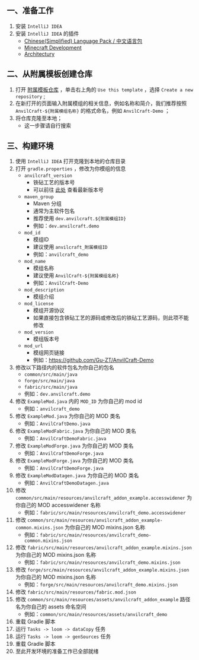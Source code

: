 ## 一、准备工作

1. 安装 `IntelliJ IDEA`
2. 安装 `IntelliJ IDEA` 的插件
    * [Chinese ​(Simplified)​ Language Pack / 中文语言包](https://plugins.jetbrains.com/plugin/13710-chinese-simplified-language-pack----)
    * [Minecraft Development](https://plugins.jetbrains.com/plugin/8327-minecraft-development)
    * [Architectury](https://plugins.jetbrains.com/plugin/16210-architectury)

## 二、从附属模板创建仓库

1. 打开 [附属模板仓库](https://github.com/Gu-ZT/AnvilCraftMod-Addon-Example) ，单击右上角的 `Use this template`
   ，选择 `Create a new repository` ;
2. 在新打开的页面输入附属模组的相关信息，例如名称和简介，我们推荐按照 `AnvilCraft-${附属模组名称}`
   的格式命名，例如 `AnvilCraft-Demo` ；
3. 将仓库克隆至本地；
    * 这一步骤请自行搜索

## 三、构建环境

1. 使用 `IntelliJ IDEA` 打开克隆到本地的仓库目录
2. 打开 `gradle.properties` ，修改为你模组的信息
    * `anvilcraft_version`
        * 铁砧工艺的版本号
        * 可以前往 [此处](https://server.cjsah.net:1002/maven/dev/dubhe/anvilcraft-common-1.20.1/maven-metadata.xml)
          查看最新版本号
    * `maven_group`
        * Maven 分组
        * 通常为主软件包名
        * 推荐使用 `dev.anvilcraft.${附属模组ID}`
        * 例如：`dev.anvilcraft.demo`
    * `mod_id`
        * 模组ID
        * 建议使用 `anvilcraft_附属模组ID`
        * 例如：`anvilcraft_demo`
    * `mod_name`
        * 模组名称
        * 建议使用 `AnvilCraft-${附属模组名称}`
        * 例如：`AnvilCraft-Demo`
    * `mod_description`
        * 模组介绍
    * `mod_license`
        * 模组开源协议
        * 如果直接包含铁砧工艺的源码或修改后的铁砧工艺源码，则此项不能修改
    * `mod_version`
        * 模组版本号
    * `mod_url`
        * 模组网页链接
        * 例如：https://github.com/Gu-ZT/AnvilCraft-Demo
3. 修改以下路径内的软件包名为你自己的包名
    * `common/src/main/java`
    * `forge/src/main/java`
    * `fabric/src/main/java`
    * 例如：`dev.anvilcraft.demo`
4. 修改 `ExampleMod.java` 内的 `MOD_ID` 为你自己的 mod id
    * 例如：`anvilcraft_demo`
5. 修改 `ExampleMod.java` 为你自己的 MOD 类名
    * 例如：`AnvilCraftDemo.java`
6. 修改 `ExampleModFabric.java` 为你自己的 MOD 类名
    * 例如：`AnvilCraftDemoFabric.java`
7. 修改 `ExampleModForge.java` 为你自己的 MOD 类名
    * 例如：`AnvilCraftDemoForge.java`
8. 修改 `ExampleModForge.java` 为你自己的 MOD 类名
    * 例如：`AnvilCraftDemoForge.java`
9. 修改 `ExampleModDatagen.java` 为你自己的 MOD 类名
    * 例如：`AnvilCraftDemoDatagen.java`
10. 修改 `common/src/main/resources/anvilcraft_addon_example.accesswidener` 为你自己的 MOD accesswidener 名称
    * 例如：`fabric/src/main/resources/anvilcraft_demo.accesswidener`
11. 修改 `common/src/main/resources/anvilcraft_addon_example-common.mixins.json` 为你自己的 MOD mixins.json 名称
    * 例如：`fabric/src/main/resources/anvilcraft_demo-common.mixins.json`
12. 修改 `fabric/src/main/resources/anvilcraft_addon_example.mixins.json` 为你自己的 MOD mixins.json 名称
    * 例如：`fabric/src/main/resources/anvilcraft_demo.mixins.json`
13. 修改 `forge/src/main/resources/anvilcraft_addon_example.mixins.json` 为你自己的 MOD mixins.json 名称
    * 例如：`forge/src/main/resources/anvilcraft_demo.mixins.json`
14. 修改 `fabric/src/main/resources/fabric.mod.json`
15. 修改 `common/src/main/resources/assets/anvilcraft_addon_example` 路径名为你自己的 assets 命名空间
    * 例如：`common/src/main/resources/assets/anvilcraft_demo`
16. 重载 Gradle 脚本
17. 运行 `Tasks -> loom -> dataCopy` 任务
18. 运行 `Tasks -> loom -> genSources` 任务
19. 重载 Gradle 脚本
20. 至此开发环境的准备工作已全部就绪
